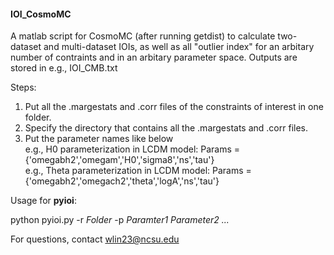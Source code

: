 #### IOI_CosmoMC

A matlab script for CosmoMC (after running getdist) to calculate two-dataset and multi-dataset IOIs, as well as all "outlier index" for an arbitary number of contraints and in an arbitary parameter space. Outputs are stored in e.g., IOI_CMB.txt  

Steps:
1. Put all the .margestats and .corr files of the constraints of interest in one folder.
2. Specify the directory that contains all the .margestats and .corr files.
3. Put the parameter names like below  
    e.g., H0 parameterization in LCDM model: Params = {'omegabh2','omegam','H0','sigma8','ns','tau'}   
    e.g., Theta parameterization in LCDM model: Params = {'omegabh2','omegach2','theta','logA','ns','tau'}   
    
Usage for **pyioi**:

python pyioi.py -r *Folder* -p *Paramter1* *Parameter2* *...*


For questions, contact wlin23@ncsu.edu
